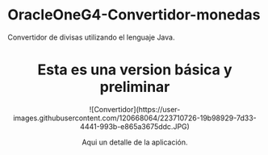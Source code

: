 # OracleOneG4-Convertidor-monedas
Convertidor de divisas utilizando el lenguaje Java.

<h1 align="center"> Esta es una version básica y preliminar </h1>

<div align= "center">
![Convertidor](https://user-images.githubusercontent.com/120668064/223710726-19b98929-7d33-4441-993b-e865a3675ddc.JPG)

Aqui un detalle de la aplicación.
</div>
